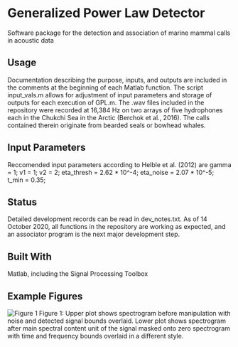 # Generalized Power Law Detector
Software package for the detection and association of marine mammal calls in acoustic data

## Usage
Documentation describing the purpose, inputs, and outputs are included in the comments at the beginning of each Matlab function. The script input_vals.m allows for adjustment of input parameters and storage of outputs for each execution of GPL.m. 
The .wav files included in the repository were recorded at 16,384 Hz on two arrays of five hydrophones each in the Chukchi Sea in the Arctic (Berchok et al., 2016). The calls contained therein originate from bearded seals or bowhead whales. 

## Input Parameters
Reccomended input parameters according to Helble et al. (2012) are gamma = 1; v1 = 1; v2 = 2; eta_thresh = 2.62 * 10^-4; eta_noise = 2.07 * 10^-5; t_min = 0.35;

## Status
Detailed development records can be read in dev_notes.txt. As of 14 October 2020, all functions in the repository are working as expected, and an associator program is the next major development step. 

## Built With
Matlab, including the Signal Processing Toolbox

## Example Figures
![Figure 1](https://i.imgur.com/ngf3Apl.png)
Figure 1: Upper plot shows spectrogram before manipulation with noise and detected signal bounds overlaid. Lower plot shows spectrogram after main spectral content unit of the signal masked onto zero spectrogram with time and frequency bounds overlaid in a different style. 
